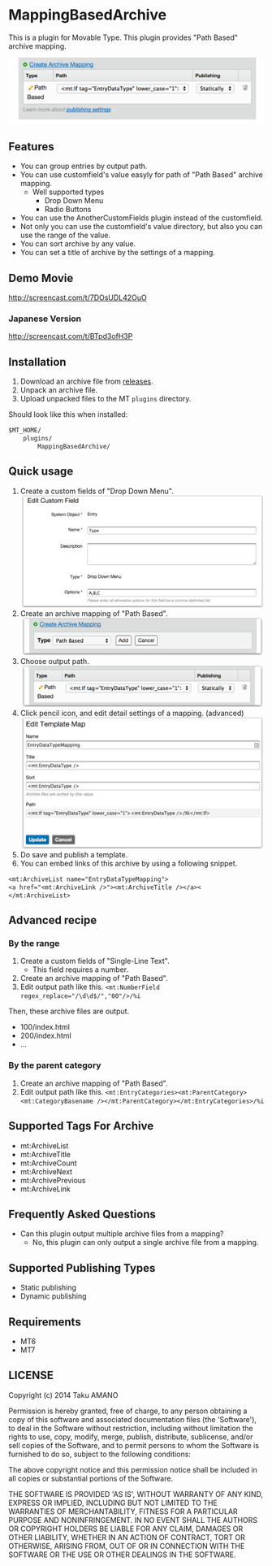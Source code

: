 # MappingBasedArchive

This is a plugin for Movable Type.
This plugin provides "Path Based" archive mapping.

![Screenshot](https://raw.githubusercontent.com/usualoma/mt-plugin-MappingBasedArchive/master/artwork/screenshot.png)


## Features

* You can group entries by output path.
* You can use customfield's value easyly for path of "Path Based" archive mapping.
    * Well supported types
        * Drop Down Menu
        * Radio Buttons
* You can use the AnotherCustomFields plugin instead of the customfield.
* Not only you can use the customfield's value directory, but also you can use the range of the value.
* You can sort archive by any value.
* You can set a title of archive by the settings of a mapping.


## Demo Movie

http://screencast.com/t/7DOsUDL42OuO

### Japanese Version

http://screencast.com/t/BTpd3ofH3P


## Installation

1. Download an archive file from [releases](https://github.com/usualoma/mt-plugin-MappingBasedArchive/releases).
1. Unpack an archive file.
1. Upload unpacked files to the MT `plugins` directory.

Should look like this when installed:

    $MT_HOME/
        plugins/
            MappingBasedArchive/


## Quick usage

1. Create a custom fields of "Drop Down Menu".
![Create Custom Field](https://raw.githubusercontent.com/usualoma/mt-plugin-MappingBasedArchive/master/artwork/create-custom-field-shadow.png)
1. Create an archive mapping of "Path Based".
![Create Archive Mapping](https://raw.githubusercontent.com/usualoma/mt-plugin-MappingBasedArchive/master/artwork/create-archive-mapping-shadow.png)
1. Choose output path.
![Choose Output Path](https://raw.githubusercontent.com/usualoma/mt-plugin-MappingBasedArchive/master/artwork/archive-mapping-list-shadow.png)
1. Click pencil icon, and edit detail settings of a mapping. (advanced)
![Edit Template Map](https://raw.githubusercontent.com/usualoma/mt-plugin-MappingBasedArchive/master/artwork/edit-template-map-shadow.png)
1. Do save and publish a template.
1. You can embed links of this archive by using a following snippet.
```mtml
<mt:ArchiveList name="EntryDataTypeMapping">
<a href="<mt:ArchiveLink />"><mt:ArchiveTitle /></a><
</mt:ArchiveList>
```

## Advanced recipe

### By the range

1. Create a custom fields of "Single-Line Text".
    * This field requires a number.
1. Create an archive mapping of "Path Based".
1. Edit output path like this.
   `<mt:NumberField regex_replace="/\d\d$/","00"/>/%i`

Then, these archive files are output.
* 100/index.html
* 200/index.html
* ...

### By the parent category

1. Create an archive mapping of "Path Based".
1. Edit output path like this.
    `<mt:EntryCategories><mt:ParentCategory><mt:CategoryBasename /></mt:ParentCategory></mt:EntryCategories>/%i`


## Supported Tags For Archive
* mt:ArchiveList
* mt:ArchiveTitle
* mt:ArchiveCount
* mt:ArchiveNext
* mt:ArchivePrevious
* mt:ArchiveLink


## Frequently Asked Questions
* Can this plugin output multiple archive files from a mapping?
    * No, this plugin can only output a single archive file from a mapping.


## Supported Publishing Types

* Static publishing
* Dynamic publishing


## Requirements

* MT6
* MT7

## LICENSE

Copyright (c) 2014 Taku AMANO

Permission is hereby granted, free of charge, to any person obtaining
a copy of this software and associated documentation files (the
'Software'), to deal in the Software without restriction, including
without limitation the rights to use, copy, modify, merge, publish,
distribute, sublicense, and/or sell copies of the Software, and to
permit persons to whom the Software is furnished to do so, subject to
the following conditions:

The above copyright notice and this permission notice shall be
included in all copies or substantial portions of the Software.

THE SOFTWARE IS PROVIDED 'AS IS', WITHOUT WARRANTY OF ANY KIND,
EXPRESS OR IMPLIED, INCLUDING BUT NOT LIMITED TO THE WARRANTIES OF
MERCHANTABILITY, FITNESS FOR A PARTICULAR PURPOSE AND NONINFRINGEMENT.
IN NO EVENT SHALL THE AUTHORS OR COPYRIGHT HOLDERS BE LIABLE FOR ANY
CLAIM, DAMAGES OR OTHER LIABILITY, WHETHER IN AN ACTION OF CONTRACT,
TORT OR OTHERWISE, ARISING FROM, OUT OF OR IN CONNECTION WITH THE
SOFTWARE OR THE USE OR OTHER DEALINGS IN THE SOFTWARE.

